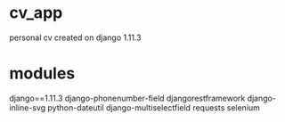# cv_app
personal cv created on django 1.11.3

# modules
django==1.11.3
django-phonenumber-field
djangorestframework
django-inline-svg
python-dateutil
django-multiselectfield
requests
selenium
